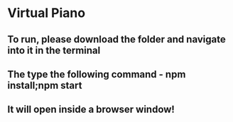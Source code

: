 # Virtual Piano
## To run, please download the folder and navigate into it in the terminal
## The type the following command - npm install;npm start
## It will open inside a browser window!